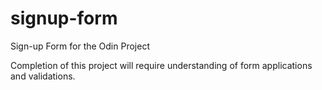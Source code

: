 # signup-form
Sign-up Form for the Odin Project

Completion of this project will require understanding of form applications and validations.
